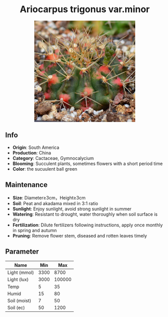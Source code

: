 <h1 align='center'>Ariocarpus trigonus var.minor</h1>
<p align="center">
    <img 
        align='center'
        width='320'
        src="../images/ariocarpus trigonus varminor.png" 
        alt='Ariocarpus trigonus var.minor' />
</p>

## Info

 - **Origin**: South America
 - **Production**: China
 - **Category**: Cactaceae, Gymnocalycium
 - **Blooming**: Succulent plants, sometimes flowers with a short period time
 - **Color**: the sucuulent ball green

## Maintenance

 - **Size**: Diameter≥3cm，Height≥3cm
 - **Soil**: Peat and akadama mixed in 3:1 ratio
 - **Sunlight**: Enjoy sunlight, avoid strong sunlight in summer
 - **Watering**: Resistant to drought, water thoroughly when soil surface is dry
 - **Fertilization**: Dilute fertilizers following instructions, apply once monthly in spring and autumn
 - **Pruning**: Remove flower stem, diseased and rotten leaves timely

## Parameter

| Name         | Min  | Max   |
|--------------|------|-------|
| Light (mmol) | 3300 | 8700  |
| Light (lux)  | 3000 | 100000 |
| Temp         | 5    | 35    |
| Humid        | 15   | 80    |
| Soil (moist) | 7   | 50    |
| Soil (ec)    | 50  | 1200  |
